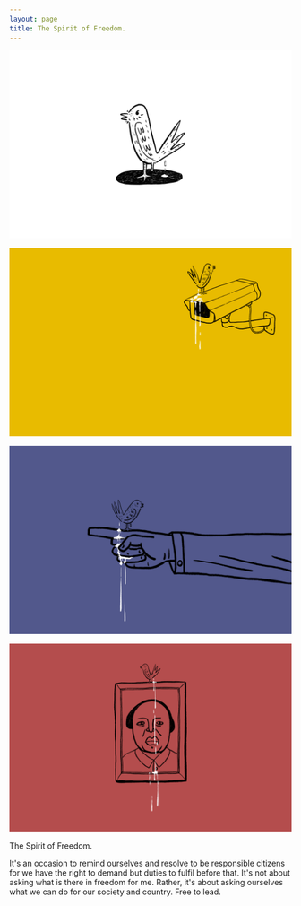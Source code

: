 ```yaml
---
layout: page
title: The Spirit of Freedom.
---
```



<p><img src="The-Spirit-of-Freedom-01.png"></p>
<p><img src="The-Spirit-of-Freedom-02.png"></p>
<p><img src="The-Spirit-of-Freedom-03.png"></p>
<p><img src="The-Spirit-of-Freedom-04.png"></p>
<div class="info">
  <p>The Spirit of Freedom.</p>
  <p>
It's an occasion to remind ourselves and resolve to be responsible citizens for we have the right to demand but duties to fulfil before that. It's not about asking what is there in freedom for me. Rather, it's about asking ourselves what we can do for our society and country. Free to lead.</p>
</div>
